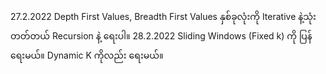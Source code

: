 27.2.2022 Depth First Values, Breadth First Values နှစ်ခုလုံးကို Iterative နဲ့သုံးတတ်တယ် Recursion နဲ့ ​ရေးပါ​။
28.2.2022 Sliding Windows (Fixed k) ကို ပြန်​ရေးမယ်။ Dynamic K ကိုလည်း ​ရေးမယ်။
